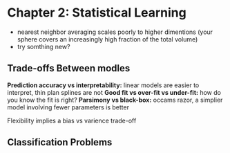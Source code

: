 # Chapter 2: Statistical Learning

- nearest neighbor averaging scales poorly to higher dimentions (your sphere covers an increasingly high fraction of the total volume)
- try somthing new?

## Trade-offs Between modles
**Prediction accuracy vs interpretability:** linear models are easier to interpret, thin plan splines are not
**Good fit vs over-fit vs under-fit:** how do you know the fit is right?
**Parsimony vs black-box:** occams razor, a simplier model involving fewer parameters is better 

Flexibility implies a bias vs varience trade-off

## Classification Problems
